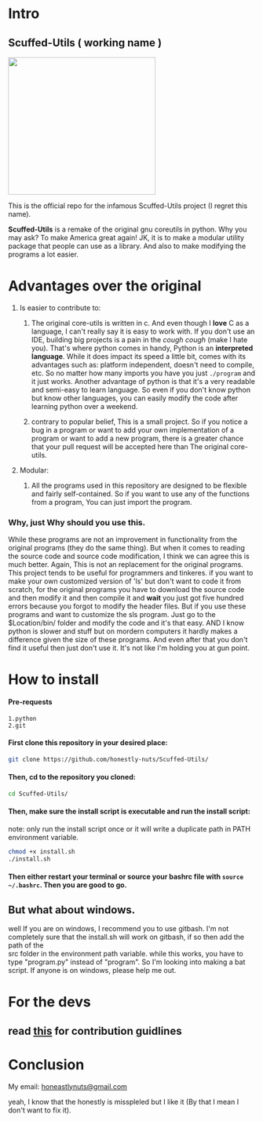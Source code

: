 # Intro
## Scuffed-Utils ( working name )

<img src=https://github.com/honestly-nuts/Scuffed-Utils/blob/development/resources/scuffed_utils_dark_logo_python_scheme.svg width=300 height=280>

This is the official repo for the infamous Scuffed-Utils project (I regret this name).

**Scuffed-Utils** is a remake of the original gnu coreutils in python. Why you may ask?
To make America great again! JK, it is to make a modular utility package that people can use as a library. And also to make modifying the programs a lot easier.

# Advantages over the original
  1. Is easier to contribute to:

     1. The original core-utils is written in c. And even though I **love** C as a language, I can't really say it is easy to work with. If you don't use an IDE, building
    big projects is a pain in the *cough* *cough* (make I hate you). That's where python comes in handy, Python is an **interpreted language**. While it does impact its speed a little bit,
    comes with its advantages such as: platform independent, doesn't need to compile, etc. So no matter how many imports you have you just `./program` and it just works.
    Another advantage of python is that it's a very readable and semi-easy to learn language. So even if you don't know python but know other languages, you can easily modify the code after learning
    python over a weekend.

     2. contrary to popular belief, This is a small project. So if you notice a bug in a program or want to add your own implementation of a program or want to add a 
    new program, there is a greater chance that your pull request will be accepted here than The original core-utils.

  2. Modular:
     1. All the programs used in this repository are designed to be flexible and fairly self-contained. So if you want to use any of the functions from a program, You can just import the program.

### Why, just Why should you use this.
While these programs are not an improvement in functionality from the original programs (they do the same thing). But when it comes to reading the source code and 
source code modification, I think we can agree this is much better. Again, This is not an replacement for the original programs. This project tends to be useful
for programmers and tinkeres. if you want to make your own customized version of 'ls' but don't want to code it from scratch, for the original programs you have to
download the source code and then modify it and then compile it and **wait** you just got five hundred errors because you forgot to modify the header files.
But if you use these programs and want to customize the sls program. Just go to the $Location/bin/ folder and modify the code and it's that easy. AND I know python
is slower and stuff but on mordern computers it hardly makes a difference given the size of these programs. And even after that you don't find it useful then just don't
use it. It's not like I'm holding you at gun point.

# How to install
#### Pre-requests
```
1.python
2.git
```
#### First clone this repository in your desired place:
```bash
git clone https://github.com/honestly-nuts/Scuffed-Utils/
```
#### Then, cd to the repository you cloned:
```bash
cd Scuffed-Utils/
```
#### Then, make sure the install script is executable and run the install script:
note: only run the install script once or it will write a duplicate path in PATH environment variable.

```bash
chmod +x install.sh
./install.sh
```
#### Then either restart your terminal or source your bashrc file with ```source ~/.bashrc```. Then you are good to go.

## But what about windows.

well If you are on windows, I recommend you to use gitbash. I'm not completely sure that the install.sh will work on gitbash, if so then add the path of the  
src folder in the environment path variable. while this works, you have to type "program.py" instead of "program". So I'm looking into making a bat script. 
If anyone is on windows, please help me out.

# For the devs

## read [this](https://github.com/honestly-nuts/Scuffed-Utils/blob/development/CONTRIBUTING.md) for contribution guidlines

# Conclusion

My email: honeastlynuts@gmail.com 

yeah, I know that the honestly is misspleled but I like it (By that I mean I don't want to fix it).
